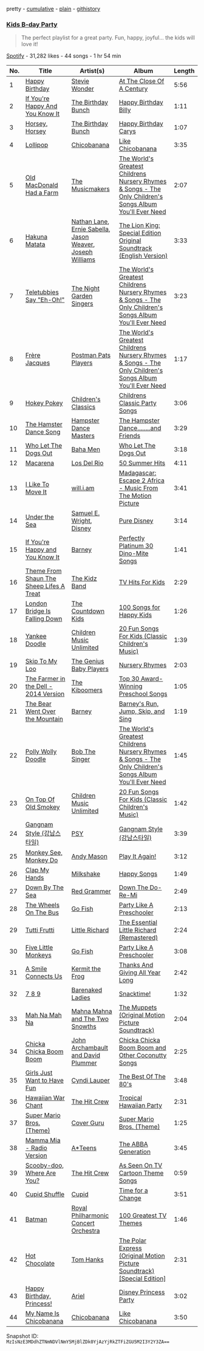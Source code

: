 pretty - [cumulative](/playlists/cumulative/6PzNMpCPMDMo1pOUjNhDUC.md) - [plain](/playlists/plain/6PzNMpCPMDMo1pOUjNhDUC) - [githistory](https://github.githistory.xyz/mackorone/spotify-playlist-archive/blob/main/playlists/plain/6PzNMpCPMDMo1pOUjNhDUC)

### [Kids B\-day Party](https://open.spotify.com/playlist/6PzNMpCPMDMo1pOUjNhDUC)

> The perfect playlist for a great party\. Fun, happy, joyful..\. the kids will love it!

[Spotify](https://open.spotify.com/user/spotify) - 31,282 likes - 44 songs - 1 hr 54 min

| No. | Title | Artist(s) | Album | Length |
|---|---|---|---|---|
| 1 | [Happy Birthday](https://open.spotify.com/track/6pzLxfaOuXD6QxAkcKDukY) | [Stevie Wonder](https://open.spotify.com/artist/7guDJrEfX3qb6FEbdPA5qi) | [At The Close Of A Century](https://open.spotify.com/album/1RspINIRNK1WiHUHoYqdXx) | 5:56 |
| 2 | [If You're Happy And You Know It](https://open.spotify.com/track/5GSVyECrj8fowitsBZ3kyt) | [The Birthday Bunch](https://open.spotify.com/artist/0DLUrbFqDNVA1G5c3Dq3Ot) | [Happy Birthday Billy](https://open.spotify.com/album/65vK8Hj8kVzVwd6PQ4505p) | 1:11 |
| 3 | [Horsey, Horsey](https://open.spotify.com/track/7t2fs1FE1XlcKTNhpLYIVa) | [The Birthday Bunch](https://open.spotify.com/artist/0DLUrbFqDNVA1G5c3Dq3Ot) | [Happy Birthday Carys](https://open.spotify.com/album/3ERMVA4HJnlg8xp7Tw7k6Y) | 1:07 |
| 4 | [Lollipop](https://open.spotify.com/track/1Z2Y8vrD1DyTI7xvUsJ2nL) | [Chicobanana](https://open.spotify.com/artist/2zdI3LloJXEzmIPwbQqjZK) | [Like Chicobanana](https://open.spotify.com/album/5bFc6NFk3o6iIQJyGldmuv) | 3:35 |
| 5 | [Old MacDonald Had a Farm](https://open.spotify.com/track/1SmPKOtxa32VN7aadce3S5) | [The Musicmakers](https://open.spotify.com/artist/5tpuZxtXHqCdBnAMsw0Cj7) | [The World's Greatest Childrens Nursery Rhymes & Songs \- The Only Children's Songs Album You'll Ever Need](https://open.spotify.com/album/6TyCH9F6W6OqPyINuRcQ5k) | 2:07 |
| 6 | [Hakuna Matata](https://open.spotify.com/track/2ooEcchimUkkY52WVl1ON4) | [Nathan Lane](https://open.spotify.com/artist/0P0do9GwiSgweSF6Ui3mrv), [Ernie Sabella](https://open.spotify.com/artist/0RH6EMxqfzCEB7QCSKQ4xr), [Jason Weaver](https://open.spotify.com/artist/5UdPkKWd8YNR5xGcmqH9QJ), [Joseph Williams](https://open.spotify.com/artist/5xk0kRuXn1zToTHpHAqpui) | [The Lion King: Special Edition Original Soundtrack \(English Version\)](https://open.spotify.com/album/6V642KcHwzOSyYGwH58kgO) | 3:33 |
| 7 | [Teletubbies Say "Eh\-Oh!"](https://open.spotify.com/track/6oHP3YfRoGmfKWfMmrLN6b) | [The Night Garden Singers](https://open.spotify.com/artist/02a37HJq6Mnat5YTtS8Chb) | [The World's Greatest Childrens Nursery Rhymes & Songs \- The Only Children's Songs Album You'll Ever Need](https://open.spotify.com/album/6TyCH9F6W6OqPyINuRcQ5k) | 3:23 |
| 8 | [Frère Jacques](https://open.spotify.com/track/4CLaUYpxqSqQZO1tsHpAO0) | [Postman Pats Players](https://open.spotify.com/artist/6koLueG9d2QtrUrNaUA4zW) | [The World's Greatest Childrens Nursery Rhymes & Songs \- The Only Children's Songs Album You'll Ever Need](https://open.spotify.com/album/6TyCH9F6W6OqPyINuRcQ5k) | 1:17 |
| 9 | [Hokey Pokey](https://open.spotify.com/track/0osdAwjkyKEvXWL2brjv4Q) | [Children's Classics](https://open.spotify.com/artist/2e6LI00AhThES7rWkHnscZ) | [Childrens Classic Party Songs](https://open.spotify.com/album/2hFc8hRMMsDlrC9ETomTki) | 3:06 |
| 10 | [The Hamster Dance Song](https://open.spotify.com/track/0t8vGVdJaU93uQYMNqViyf) | [Hampster Dance Masters](https://open.spotify.com/artist/3ZLMMHol7LDztLOrybTysw) | [The Hampster Dance........and Friends](https://open.spotify.com/album/3F2xfhgiMwtbLocLCSKOLB) | 3:29 |
| 11 | [Who Let The Dogs Out](https://open.spotify.com/track/1H5tvpoApNDxvxDexoaAUo) | [Baha Men](https://open.spotify.com/artist/67FFKYikvTlvsPNk4NPOYJ) | [Who Let The Dogs Out](https://open.spotify.com/album/44UH34qoCNNfEqo0VnOkGd) | 3:18 |
| 12 | [Macarena](https://open.spotify.com/track/1qCFAg2xNJWZF0D5JpDkRu) | [Los Del Rio](https://open.spotify.com/artist/2JXn03fudjyRkQ1Ye9f5rk) | [50 Summer Hits](https://open.spotify.com/album/4iRt5STyQudfgvq3Gt2ki6) | 4:11 |
| 13 | [I Like To Move It](https://open.spotify.com/track/1VQ2FdkDQ6CnoxxIIomVWK) | [will.i.am](https://open.spotify.com/artist/085pc2PYOi8bGKj0PNjekA) | [Madagascar: Escape 2 Africa \- Music From The Motion Picture](https://open.spotify.com/album/6xzALceHwgpeBIy1zSEx9d) | 3:41 |
| 14 | [Under the Sea](https://open.spotify.com/track/30Aidu1RCCfi3WpkuOQbCs) | [Samuel E\. Wright](https://open.spotify.com/artist/6Id8rcDNyBXPcgKQVfQ8rX), [Disney](https://open.spotify.com/artist/3xvaSlT4xsyk6lY1ESOspO) | [Pure Disney](https://open.spotify.com/album/54XqoB2iFVMeugL4NKKhQl) | 3:14 |
| 15 | [If You're Happy and You Know It](https://open.spotify.com/track/5jigkWsgdwcjsdkZWN26zm) | [Barney](https://open.spotify.com/artist/4rB5wLJLaXdMrXaYsOYLmK) | [Perfectly Platinum 30 Dino\-Mite Songs](https://open.spotify.com/album/1SdCdZxxWnzfMKWZYgTzly) | 1:41 |
| 16 | [Theme From Shaun The Sheep Lifes A Treat](https://open.spotify.com/track/4AeEN7ZuaHjtotpqZycPJi) | [The Kidz Band](https://open.spotify.com/artist/20TITXCQu7jyMa2GQuupzu) | [TV Hits For Kids](https://open.spotify.com/album/5Pf2VjWK50oKDLksbKvd4j) | 2:29 |
| 17 | [London Bridge Is Falling Down](https://open.spotify.com/track/11zE7k2SUxbFlpwS9sMomY) | [The Countdown Kids](https://open.spotify.com/artist/6PZYFmF3PH6cOREAzfXiAL) | [100 Songs for Happy Kids](https://open.spotify.com/album/3kqffzB66QKEIclu0RNfJp) | 1:26 |
| 18 | [Yankee Doodle](https://open.spotify.com/track/6S1kBh0UQACNA0SC7EJruc) | [Children Music Unlimited](https://open.spotify.com/artist/5nN2JCrrbEwgCgKHFO6Dps) | [20 Fun Songs For Kids \(Classic Children's Music\)](https://open.spotify.com/album/4hksJsetWK0RrlPlKAmV1K) | 1:39 |
| 19 | [Skip To My Loo](https://open.spotify.com/track/5JJpL95KxLX3IaTNfIit0n) | [The Genius Baby Players](https://open.spotify.com/artist/1KqRODkBvkqo5BpGotAdBH) | [Nursery Rhymes](https://open.spotify.com/album/7J6sQswgirJam9xe6PfoXo) | 2:03 |
| 20 | [The Farmer in the Dell \- 2014 Version](https://open.spotify.com/track/5n5xyWBFdpILFSFDiIeDhz) | [The Kiboomers](https://open.spotify.com/artist/1qKLikeNYpQFSsDAjg7HpI) | [Top 30 Award\-Winning Preschool Songs](https://open.spotify.com/album/6xFUf33aXUI79YPTtcmi72) | 1:05 |
| 21 | [The Bear Went Over the Mountain](https://open.spotify.com/track/1fTt6ldvPcbyLeSyhGl3n4) | [Barney](https://open.spotify.com/artist/4rB5wLJLaXdMrXaYsOYLmK) | [Barney's Run, Jump, Skip, and Sing](https://open.spotify.com/album/5CRgvKTTxmlJQUaHE0eX6C) | 1:19 |
| 22 | [Polly Wolly Doodle](https://open.spotify.com/track/6TxfRvHwUXs9KfdViEH0EB) | [Bob The Singer](https://open.spotify.com/artist/7LoXSoJZ2TsBNlPX3SnDyF) | [The World's Greatest Childrens Nursery Rhymes & Songs \- The Only Children's Songs Album You'll Ever Need](https://open.spotify.com/album/6TyCH9F6W6OqPyINuRcQ5k) | 1:45 |
| 23 | [On Top Of Old Smokey](https://open.spotify.com/track/3mDWFbT7LGhAFiTUXMUWoZ) | [Children Music Unlimited](https://open.spotify.com/artist/5nN2JCrrbEwgCgKHFO6Dps) | [20 Fun Songs For Kids \(Classic Children's Music\)](https://open.spotify.com/album/4hksJsetWK0RrlPlKAmV1K) | 1:42 |
| 24 | [Gangnam Style \(강남스타일\)](https://open.spotify.com/track/1R2SZUOGJqqBiLuvwKOT2Y) | [PSY](https://open.spotify.com/artist/2dd5mrQZvg6SmahdgVKDzh) | [Gangnam Style \(강남스타일\)](https://open.spotify.com/album/2oKzsLJeOGZ5bMXDPuWCxe) | 3:39 |
| 25 | [Monkey See, Monkey Do](https://open.spotify.com/track/0nMYZcDIXNCkFR83pUaEhM) | [Andy Mason](https://open.spotify.com/artist/5uyYI21k0CDifcxUAEsezK) | [Play It Again!](https://open.spotify.com/album/3yVPoWPQHN9R1KOZ8QcFsS) | 3:12 |
| 26 | [Clap My Hands](https://open.spotify.com/track/5ZS7uSrVVxtSX9uMAnaVNc) | [Milkshake](https://open.spotify.com/artist/4aCAV0BUD0qb0nT8kQNnAD) | [Happy Songs](https://open.spotify.com/album/4zkmOywwsDuLdhDmy9v6qB) | 1:49 |
| 27 | [Down By The Sea](https://open.spotify.com/track/5M8stbMQTMJtIcZHAyzxSf) | [Red Grammer](https://open.spotify.com/artist/7tMAjOyRSfmuyinnMOFa5M) | [Down The Do\-Re\-Mi](https://open.spotify.com/album/0PqJ02BAYANqrHqWY54xsI) | 2:49 |
| 28 | [The Wheels On The Bus](https://open.spotify.com/track/6FNTpvMXKjI5dbcgrvhF93) | [Go Fish](https://open.spotify.com/artist/60oY0lmnOyCS2ElXAKCNrR) | [Party Like A Preschooler](https://open.spotify.com/album/5enWyBUsX9McYQZ2FwFzmY) | 2:13 |
| 29 | [Tutti Frutti](https://open.spotify.com/track/17nFSc5cJ3AHKt7qsGFtsz) | [Little Richard](https://open.spotify.com/artist/4xls23Ye9WR9yy3yYMpAMm) | [The Essential Little Richard \(Remastered\)](https://open.spotify.com/album/4IxwByzyIrvhcy8VxG2zF0) | 2:24 |
| 30 | [Five Little Monkeys](https://open.spotify.com/track/0WcyDPvyJlNfx9ow5plstV) | [Go Fish](https://open.spotify.com/artist/60oY0lmnOyCS2ElXAKCNrR) | [Party Like A Preschooler](https://open.spotify.com/album/1Wmg1qttYV37DUUWp2C28y) | 3:08 |
| 31 | [A Smile Connects Us](https://open.spotify.com/track/7scCYny6xp2BI8ahv5L3nQ) | [Kermit the Frog](https://open.spotify.com/artist/1PGjAoXiKP1Hcx788WVFx9) | [Thanks And Giving All Year Long](https://open.spotify.com/album/5kgTJpLTRFFnQRnzKTEure) | 2:42 |
| 32 | [7 8 9](https://open.spotify.com/track/1v7fTcgzDDcrMT26YRKkMp) | [Barenaked Ladies](https://open.spotify.com/artist/0dEvJpkqhrcn64d3oI8v79) | [Snacktime!](https://open.spotify.com/album/7fxDC2vLQWtIu4iEdSt3EQ) | 1:32 |
| 33 | [Mah Na Mah Na](https://open.spotify.com/track/4rVrHxLGV2iSN4nJtI9hKh) | [Mahna Mahna and The Two Snowths](https://open.spotify.com/artist/5rCZAG988apcbAcSyNhEKI) | [The Muppets \(Original Motion Picture Soundtrack\)](https://open.spotify.com/album/0mahHDhPnuYMbo3sXOEW50) | 2:04 |
| 34 | [Chicka Chicka Boom Boom](https://open.spotify.com/track/3aCnWGT8DmlbpAV75McnZR) | [John Archambault and David Plummer](https://open.spotify.com/artist/2R1aNdEPdzkU1va9WM4H3O) | [Chicka Chicka Boom Boom and Other Coconutty Songs](https://open.spotify.com/album/326TTFvDSR9CM3eVEl9a0E) | 2:25 |
| 35 | [Girls Just Want to Have Fun](https://open.spotify.com/track/7sMGwiS4vOMcz86ZY3vKYM) | [Cyndi Lauper](https://open.spotify.com/artist/2BTZIqw0ntH9MvilQ3ewNY) | [The Best Of The 80's](https://open.spotify.com/album/1WNKfSND9D7t30sBPDo1gr) | 3:48 |
| 36 | [Hawaiian War Chant](https://open.spotify.com/track/2G0h2hBx1nk443hfP62qb9) | [The Hit Crew](https://open.spotify.com/artist/76PJKS3IQsf4sSayx2taE0) | [Tropical Hawaiian Party](https://open.spotify.com/album/3yMg3WuETtodL1089DArQ4) | 2:31 |
| 37 | [Super Mario Bros\. \(Theme\)](https://open.spotify.com/track/1oLFqOLGARvpOoKANj1wDa) | [Cover Guru](https://open.spotify.com/artist/5ViORA1xMSmL77eTxmzZPZ) | [Super Mario Bros\. \(Theme\)](https://open.spotify.com/album/5ahY8otaemYLLt8lvh3JUq) | 1:25 |
| 38 | [Mamma Mia \- Radio Version](https://open.spotify.com/track/24GYmF6atbc1mOmyN5RA0R) | [A\*Teens](https://open.spotify.com/artist/5zMgvYBz4AW0gFyPtg7fR9) | [The ABBA Generation](https://open.spotify.com/album/2SqZJw91GsVBRYr8pXHBNN) | 3:45 |
| 39 | [Scooby\-doo, Where Are You?](https://open.spotify.com/track/32k9RK51iwSvJ3wjwKmDJo) | [The Hit Crew](https://open.spotify.com/artist/76PJKS3IQsf4sSayx2taE0) | [As Seen On TV Cartoon Theme Songs](https://open.spotify.com/album/2N5Rl6gUX8JvlTWYIwpzmc) | 0:59 |
| 40 | [Cupid Shuffle](https://open.spotify.com/track/07Tx168RSsUS1HqkDIOZbH) | [Cupid](https://open.spotify.com/artist/0lax1ZgWclW6mZFaGu27MM) | [Time for a Change](https://open.spotify.com/album/1tDyAU95D65Shy34JxsQCu) | 3:51 |
| 41 | [Batman](https://open.spotify.com/track/4iDYfTn2HLNT98JkQsSEb6) | [Royal Philharmonic Concert Orchestra](https://open.spotify.com/artist/0KF6aZe84u9WE8JaLdvLLY) | [100 Greatest TV Themes](https://open.spotify.com/album/7D31xIneotn8D1JGWB0bKB) | 1:46 |
| 42 | [Hot Chocolate](https://open.spotify.com/track/0xG51SjOyHb0JOVcfiOEQw) | [Tom Hanks](https://open.spotify.com/artist/3OCGqx0Y3UyrBnyzjIokIr) | [The Polar Express \(Original Motion Picture Soundtrack\) \[Special Edition\]](https://open.spotify.com/album/64jNt6b5Ds4itNEXTpk9Fk) | 2:31 |
| 43 | [Happy Birthday, Princess!](https://open.spotify.com/track/2pM4FD9d1EkmGc553o6tua) | [Ariel](https://open.spotify.com/artist/1RJ9qwSsCfnOcTXBSqotNk) | [Disney Princess Party](https://open.spotify.com/album/4HmPzlvQLtd6rsiXh3jHSg) | 3:02 |
| 44 | [My Name Is Chicobanana](https://open.spotify.com/track/6BEy3rp6994OcBZvv8o5b4) | [Chicobanana](https://open.spotify.com/artist/2zdI3LloJXEzmIPwbQqjZK) | [Like Chicobanana](https://open.spotify.com/album/5bFc6NFk3o6iIQJyGldmuv) | 3:50 |

Snapshot ID: `MzIsNzE3MDdhZTNmNDVlNmY5MjBlZDk0YjAzYjRkZTFiZGU5M2I3Y2Y3ZA==`

